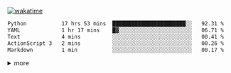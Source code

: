 <!--[![Top Langs](https://github-readme-stats.vercel.app/api/top-langs/?username=OrangeSodahub&layout=compact)](https://github.com/anuraghazra/github-readme-stats)-->
<!--[![OrangeSodahub's GitHub stats](https://github-readme-stats.vercel.app/api?username=OrangeSodahub)](https://github.com/anuraghazra/github-readme-stats)
![](https://img.shields.io/badge/Major-IE-609926?style=flat&logo=ABB%20RobotStudio&logoColor=ffffff)
![](https://img.shields.io/badge/-Undergraduate-609926?style=flat&logo=ABB%20RobotStudio&logoColor=ffffff)
![visits](https://visitor-badge.glitch.me/badge?page_id=OrangeSodahub)-->
[![wakatime](https://wakatime.com/badge/user/55e306c3-cea9-4c2e-9056-61b183dcb26a.svg)](https://wakatime.com/@55e306c3-cea9-4c2e-9056-61b183dcb26a)

<!--![C++](https://img.shields.io/badge/-C++-999999?style=flat&logo=c%2B%2B&color=informational)-->
<!--![Python](https://img.shields.io/badge/-Python-0076ab?style=flat&logo=Python&logoColor=ffffff&color=informational)-->
<!--![Shell](https://img.shields.io/badge/-Shell-999999?style=flat&logo=Shell&logoColor=ffffff&color=informational)-->
<!--![Git](https://img.shields.io/badge/-GIT-999999?style=flat&logo=git&&logoColor=ffffff&color=informational)-->
<!--![Vim](https://img.shields.io/badge/-Vim-999999?style=flat&logo=Vim&&logoColor=ffffff&color=informational)-->
<!--![Pytorch](https://img.shields.io/badge/-Pytorch-999999?style=flat&logo=pytorch&&logoColor=ffffff&color=informational)-->
<!--![Vscode](https://img.shields.io/badge/-Vscode-999999?style=flat&logo=Vscode&&logoColor=ffffff&color=informational)-->

<!--START_SECTION:waka-->

```txt
Python           17 hrs 53 mins  ███████████████████████░░   92.31 %
YAML             1 hr 17 mins    █▓░░░░░░░░░░░░░░░░░░░░░░░   06.71 %
Text             4 mins          ░░░░░░░░░░░░░░░░░░░░░░░░░   00.41 %
ActionScript 3   2 mins          ░░░░░░░░░░░░░░░░░░░░░░░░░   00.26 %
Markdown         1 min           ░░░░░░░░░░░░░░░░░░░░░░░░░   00.17 %
```

<!--END_SECTION:waka-->

<details>
<summary>more</summary>
<center class="half">
<img src="https://wakatime.com/share/@YangXiuyu/269cc521-817d-4f77-ac8f-41d2444f4b6a.png" width=50% />

<!--<img src="https://wakatime.com/share/@YangXiuyu/2f5220ea-9f10-4d69-84c9-d59becf4c0a9.png" width=50% />-->
  
<!--[![GitHub Streak](https://github-readme-streak-stats.herokuapp.com?user=OrangeSodahub)](https://git.io/streak-stats)-->
</centere>
</details>
